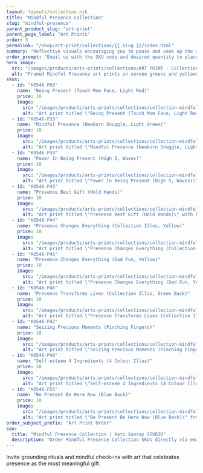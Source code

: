 ```yaml
---
layout: layouts/collection.njk
title: "Mindful Presence Collection"
slug: "mindful-presence"
parent_product_slug: "art-print"
parent_page_label: "Art Prints"
order: 5
permalink: "/shop/art-print/collections/{{ slug }}/index.html"
summary: "Reflective visuals encouraging you to pause and soak up the moment."
order_prompt: "Email us with the SKU code and desired quantity to place your order."
hero_image:
  src: "/images/products/arts-prints/collections/ART PRINT - Collection Mindful Presence revised.jpg"
  alt: "Framed Mindful Presence art prints in serene greens and yellows."
skus:
  - id: "KO546-P03"
    name: "Being Present (Touch Mom Face, Light Red)"
    price: 18
    image:
      src: "/images/products/arts-prints/collections/collection-mindful-presence/KO546-P03_Art print 8.5x11_Collection Mindful Presence_Being present - touch mom face - light red.jpg"
      alt: "Art print titled \"Being Present (Touch Mom Face, Light Red)\" from the Mindful Presence Collection."
  - id: "KO546-P33"
    name: "Mindful Presence (Newborn Snuggle, Light Green)"
    price: 18
    image:
      src: "/images/products/arts-prints/collections/collection-mindful-presence/KO546-P33_Art print 8.5x11_Collection Mindful Presence_Mindful Presence - Newborn Snuggle - Light Green.jpg"
      alt: "Art print titled \"Mindful Presence (Newborn Snuggle, Light Green)\" from the Mindful Presence Collection."
  - id: "KO546-P39"
    name: "Power In Being Present (High 5, Waves)"
    price: 18
    image:
      src: "/images/products/arts-prints/collections/collection-mindful-presence/KO546-P39_Art print 8.5x11_Collection Mindful Presence_Power In Being Present - High 5 - Waves.jpg"
      alt: "Art print titled \"Power In Being Present (High 5, Waves)\" from the Mindful Presence Collection."
  - id: "KO546-P43"
    name: "Presence Best Gift (Hold Hands)"
    price: 18
    image:
      src: "/images/products/arts-prints/collections/collection-mindful-presence/KO546-P43_Art print 8.5x11_Collection Mindful Presence_Presence best gift_hold hands_wave.jpg"
      alt: "Art print titled \"Presence Best Gift (Hold Hands)\" with hold hands wave illustration."
  - id: "KO546-P44"
    name: "Presence Changes Everything (Collection Illus, Yellow)"
    price: 18
    image:
      src: "/images/products/arts-prints/collections/collection-mindful-presence/KO546-P44_Art print 8.5x11_Collection Mindful Presence_Presence changes everything -  collection illus - yellow.jpg"
      alt: "Art print titled \"Presence Changes Everything (Collection Illus, Yellow)\" from the Mindful Presence Collection."
  - id: "KO546-P45"
    name: "Presence Changes Everything (Dad Fun, Yellow)"
    price: 18
    image:
      src: "/images/products/arts-prints/collections/collection-mindful-presence/KO546-P45_Art print 8.5x11_Collection Mindful Presence_Presence changes everything -  Dad fun  - yellow.jpg"
      alt: "Art print titled \"Presence Changes Everything (Dad Fun, Yellow)\" from the Mindful Presence Collection."
  - id: "KO546-P46"
    name: "Presence Transforms Lives (Collection Illus, Green Back)"
    price: 18
    image:
      src: "/images/products/arts-prints/collections/collection-mindful-presence/KO546-P46_Art print 8.5x11_Collection Mindful Presence_Presence transforms lives -  collection illus - green back.jpg"
      alt: "Art print titled \"Presence Transforms Lives (Collection Illus, Green Back)\" from the Mindful Presence Collection."
  - id: "KO546-P47"
    name: "Seizing Precious Moments (Pinching Fingers)"
    price: 18
    image:
      src: "/images/products/arts-prints/collections/collection-mindful-presence/KO546-P47_Art print 8.5x11_Collection Mindful Presence_Seizing precious moments_Pinching fingers_white.jpg"
      alt: "Art print titled \"Seizing Precious Moments (Pinching Fingers)\" with pinching fingers white illustration."
  - id: "KO546-P48"
    name: "Self-esteem 4 Ingredients (4 Colour Illus)"
    price: 18
    image:
      src: "/images/products/arts-prints/collections/collection-mindful-presence/KO546-P48_Art print 8.5x11_Collection Mindful Presence_Self-esteem 4 ingredients - 4 colour illus_yellow.jpg"
      alt: "Art print titled \"Self-esteem 4 Ingredients (4 Colour Illus)\" with yellow illustration."
  - id: "KO546-P55"
    name: "Be Present Be Here Now (Blue Back)"
    price: 18
    image:
      src: "/images/products/arts-prints/collections/collection-mindful-presence/KO546-P55_Art print 8.5x11_Collection Mindful Presence_Be present Be here Now - blue back.jpg"
      alt: "Art print titled \"Be Present Be Here Now (Blue Back)\" from the Mindful Presence Collection."
order_subject_prefix: "Art Print Order"
seo:
  title: "Mindful Presence Collection | Kati Sunray STUDIO"
  description: "Order Mindful Presence Collection SKUs directly via email."
---
```


Invite grounding rituals and mindful check-ins with art that celebrates presence as the most meaningful gift.


